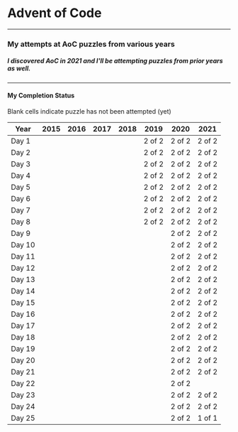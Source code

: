 # Advent of Code
---

### My attempts at AoC puzzles from various years
##### I discovered AoC in 2021 and I'll be attempting puzzles from prior years as well.

---
#### My Completion Status
Blank cells indicate puzzle has not been attempted (yet)

| Year   | 2015 | 2016 | 2017 | 2018 | 2019   | 2020   | 2021   |
|--------|------|------|------|------|--------|--------|--------|
| Day 1  |      |      |      |      | 2 of 2 | 2 of 2 | 2 of 2 |
| Day 2  |      |      |      |      | 2 of 2 | 2 of 2 | 2 of 2 |
| Day 3  |      |      |      |      | 2 of 2 | 2 of 2 | 2 of 2 |
| Day 4  |      |      |      |      | 2 of 2 | 2 of 2 | 2 of 2 |
| Day 5  |      |      |      |      | 2 of 2 | 2 of 2 | 2 of 2 |
| Day 6  |      |      |      |      | 2 of 2 | 2 of 2 | 2 of 2 |
| Day 7  |      |      |      |      | 2 of 2 | 2 of 2 | 2 of 2 |
| Day 8  |      |      |      |      | 2 of 2 | 2 of 2 | 2 of 2 |
| Day 9  |      |      |      |      |        | 2 of 2 | 2 of 2 |
| Day 10 |      |      |      |      |        | 2 of 2 | 2 of 2 |
| Day 11 |      |      |      |      |        | 2 of 2 | 2 of 2 |
| Day 12 |      |      |      |      |        | 2 of 2 | 2 of 2 |
| Day 13 |      |      |      |      |        | 2 of 2 | 2 of 2 |
| Day 14 |      |      |      |      |        | 2 of 2 | 2 of 2 |
| Day 15 |      |      |      |      |        | 2 of 2 | 2 of 2 |
| Day 16 |      |      |      |      |        | 2 of 2 | 2 of 2 |
| Day 17 |      |      |      |      |        | 2 of 2 | 2 of 2 |
| Day 18 |      |      |      |      |        | 2 of 2 | 2 of 2 |
| Day 19 |      |      |      |      |        | 2 of 2 | 2 of 2 |
| Day 20 |      |      |      |      |        | 2 of 2 | 2 of 2 |
| Day 21 |      |      |      |      |        | 2 of 2 | 2 of 2 |
| Day 22 |      |      |      |      |        | 2 of 2 |        |
| Day 23 |      |      |      |      |        | 2 of 2 | 2 of 2 |
| Day 24 |      |      |      |      |        | 2 of 2 | 2 of 2 |
| Day 25 |      |      |      |      |        | 2 of 2 | 1 of 1 |

